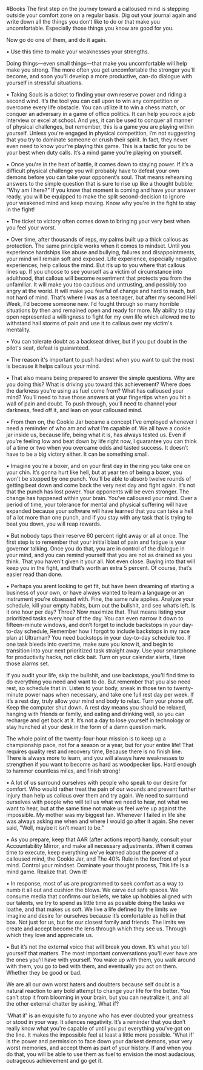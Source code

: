 #Books 
The first step on the journey toward a calloused mind is stepping outside your comfort zone on a regular basis. Dig out your journal again and write down all the things you don’t like to do or that make you uncomfortable. Especially those things you know are good for you.  
  
Now go do one of them, and do it again.  
  
• Use this time to make your weaknesses your strengths.  
  
Doing things—even small things—that make you uncomfortable will help make you strong. The more often you get uncomfortable the stronger you'll become, and soon you'll develop a more productive, can-do dialogue with yourself in stressful situations.  
  
  
• Taking Souls is a ticket to finding your own reserve power and riding a second wind. It’s the tool you can call upon to win any competition or overcome every life obstacle. You can utilize it to win a chess match, or conquer an adversary in a game of office politics. It can help you rock a job interview or excel at school. And yes, it can be used to conquer all manner of physical challenges, but remember, this is a game you are playing within yourself. Unless you're engaged in physical competition, I’m not suggesting that you try to dominate someone or crush their spirit. In fact, they never even need to know your're playing this game. This is a tactic for you to be your best when duty calls. It’s a mind game you're playing on yourself.  
  
• Once you're in the heat of battle, it comes down to staying power. If it’s a difficult physical challenge you will probably have to defeat your own demons before you can take your opponent’s soul. That means rehearsing answers to the simple question that is sure to rise up like a thought bubble: “Why am I here?” If you know that moment is coming and have your answer ready, you will be equipped to make the split second-decision to ignore your weakened mind and keep moving. Know why you're in the fight to stay in the fight!  
  
• The ticket to victory often comes down to bringing your very best when you feel your worst.  
  
• Over time, after thousands of reps, my palms built up a thick callous as protection. The same principle works when it comes to mindset. Until you experience hardships like abuse and bullying, failures and disappointments, your mind will remain soft and exposed. Life experience, especially negative experiences, help callous the mind. But it’s up to you where that callous lines up. If you choose to see yourself as a victim of circumstance into adulthood, that callous will become resentment that protects you from the unfamiliar. It will make you too cautious and untrusting, and possibly too angry at the world. It will make you fearful of change and hard to reach, but not hard of mind. That’s where I was as a teenager, but after my second Hell Week, I'd become someone new. I'd fought through so many horrible situations by then and remained open and ready for more. My ability to stay open represented a willingness to fight for my own life which allowed me to withstand hail storms of pain and use it to callous over my victim's mentality.  
  
• You can tolerate doubt as a backseat driver, but if you put doubt in the pilot's seat, defeat is guaranteed.  
  
• The reason it's important to push hardest when you want to quit the most is because it helps callous your mind.  
  
• That also means being prepared to answer the simple questions. Why are you doing this? What is driving you toward this achievement? Where does the darkness you’re using as fuel come from? What has calloused your mind? You'll need to have those answers at your fingertips when you hit a wall of pain and doubt. To push through, you'll need to channel your darkness, feed off it, and lean on your calloused mind.  
  
• From then on, the Cookie Jar became a concept I’ve employed whenever I need a reminder of who am and what I’m capable of. We all have a cookie jar inside us, because life, being what it is, has always tested us. Even if you’re feeling low and beat down by life right now, I guarantee you can think of a time or two when you overcame odds and tasted success. It doesn’t have to be a big victory either. It can be something small.  
  
• Imagine you're a boxer, and on your first day in the ring you take one on your chin. It’s gonna hurt like hell, but at year ten of being a boxer, you won't be stopped by one punch. You'll be able to absorb twelve rounds of getting beat down and come back the very next day and fight again. It’s not that the punch has lost power. Your opponents will be even stronger. The change has happened within your brain. You've calloused your mind. Over a period of time, your tolerance for mental and physical suffering will have expanded because your software will have learned that you can take a hell of a lot more than one punch, and if you stay with any task that is trying to beat you down, you will reap rewards.  
  
• But nobody taps their reserve 60 percent right away or all at once. The first step is to remember that your initial blast of pain and fatigue is your governor talking. Once you do that, you are in control of the dialogue in your mind, and you can remind yourself that you are not as drained as you think. That you haven't given it your all. Not even close. Buying into that will keep you in the fight, and that’s worth an extra 5 percent. Of course, that’s easier read than done.  
  
• Perhaps you arent looking to get fit, but have been dreaming of starting a business of your own, or have always wanted to learn a language or an instrument you're obsessed with. Fine, the same rule applies. Analyze your schedule, kill your empty habits, burn out the bullshit, and see what’s left. Is it one hour per day? Three? Now maximize that. That means listing your prioritized tasks every hour of the day. You can even narrow it down to fifteen-minute windows, and don’t forget to include backstops in your day-to-day schedule, Remember how I forgot to include backstops in my race plan at Ultraman? You need backstops in your day-to-day schedule too. If one task bleeds into overtime, make sure you know it, and begin to transition into your next prioritized task straight away. Use your smartphone for productivity hacks, not click bait. Turn on your calendar alerts, Have those alarms set.  
  
If you audit your life, skip the bullshit, and use backstops, you'll find time to do everything you need and want to do. But remember that you also need rest, so schedule that in. Listen to your body, sneak in those ten to twenty-minute power naps when necessary, and take one full rest day per week. If it’s a rest day, truly allow your mind and body to relax. Turn your phone off. Keep the computer shut down. A rest day means you should be relaxed, hanging with friends or family, and eating and drinking well, so you can recharge and get back at it. It’s not a day to lose yourself in technology or stay hunched at your desk in the form of a damn question mark.  
  
The whole point of the twenty-four-hour mission is to keep up a championship pace, not for a season or a year, but for your entire life! That requires quality rest and recovery time, Because there is no finish line. There is always more to learn, and you will always have weaknesses to strengthen if you want to become as hard as woodpecker lips. Hard enough to hammer countless miles, and finish strong!  
  
• A lot of us surround ourselves with people who speak to our desire for comfort. Who would rather treat the pain of our wounds and prevent further injury than help us callous over them and try again. We need to surround ourselves with people who will tell us what we need to hear, not what we want to hear, but at the same time not make us feel we’re up against the impossible. My mother was my biggest fan. Whenever I failed in life she was always asking me when and where I would go after it again. She never said, "Well, maybe it isn’t meant to be."  
  
• As you prepare, keep that AAR (after actions report) handy, consult your Accountability Mirror, and make all necessary adjustments. When it comes time to execute, keep everything we’ve learned about the power of a calloused mind, the Cookie Jar, and The 40% Rule in the forefront of your mind. Control your mindset. Dominate your thought process, This life is a mind game. Realize that. Own it!  
  
• In response, most of us are programmed to seek comfort as a way to numb it all out and cushion the blows. We carve out safe spaces. We consume media that confirms our beliefs, we take up hobbies aligned with our talents, we try to spend as little time as possible doing the tasks we loathe, and that makes us soft. We live a life defined by the limits we imagine and desire for ourselves because it’s comfortable as hell in that box. Not just for us, but for our closest family and friends. The limits we create and accept become the lens through which they see us. Through which they love and appreciate us.  
  
• But it’s not the external voice that will break you down. It’s what you tell yourself that matters. The most important conversations you'll ever have are the ones you'll have with yourself. You wake up with them, you walk around with them, you go to bed with them, and eventually you act on them. Whether they be good or bad.  
  
We are all our own worst haters and doubters because self doubt is a natural reaction to any bold attempt to change your life for the better. You can’t stop it from blooming in your brain, but you can neutralize it, and all the other external chatter by asking, What if?  
  
'What if' is an exquisite fu to anyone who has ever doubted your greatness or stood in your way. It silences negativity. It’s a reminder that you don’t really know what you're capable of until you put everything you've got on the line. It makes the impossible feel at least a little more possible. 'What if' is the power and permission to face down your darkest demons, your very worst memories, and accept them as part of your history. If and when you do that, you will be able to use them as fuel to envision the most audacious, outrageous achievement and go get it.